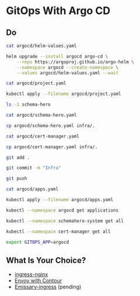 # GitOps With Argo CD

## Do

```bash
cat argocd/helm-values.yaml

helm upgrade --install argocd argo-cd \
    --repo https://argoproj.github.io/argo-helm \
    --namespace argocd --create-namespace \
    --values argocd/helm-values.yaml --wait

cat argocd/project.yaml

kubectl apply --filename argocd/project.yaml

ls -1 schema-hero

cat argocd/schema-hero.yaml

cp argocd/schema-hero.yaml infra/.

cat argocd/cert-manager.yaml

cp argocd/cert-manager.yaml infra/.

git add .

git commit -m "Infra"

git push

cat argocd/apps.yaml

kubectl apply --filename argocd/apps.yaml

kubectl --namespace argocd get applications

kubectl --namespace schemahero-system get all

kubectl --namespace cert-manager get all

export GITOPS_APP=argocd
```

## What Is Your Choice?

* [ingress-nginx](../ingress/rejekts-paris-nginx.md)
* [Envoy with Contour](../ingress/rejekts-paris-contour.md)
* [Emissary-ingress](../ingress/rejekts-paris-emissary-ingress.md) (pending)
